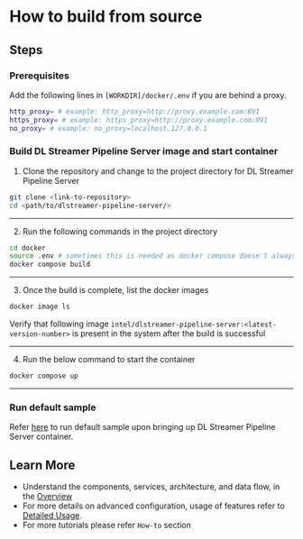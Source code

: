 # How to build from source

## Steps

### Prerequisites
Add the following lines in `[WORKDIR]/docker/.env` if you are behind a proxy.

  ``` sh
  http_proxy= # example: http_proxy=http://proxy.example.com:891
  https_proxy= # example: https_proxy=http://proxy.example.com:891
  no_proxy= # example: no_proxy=localhost,127.0.0.1
  ```

### Build DL Streamer Pipeline Server image and start container

1. Clone the repository and change to the project directory for DL Streamer Pipeline Server

```sh
git clone <link-to-repository>
cd <path/to/dlstreamer-pipeline-server/>
```
---

2. Run the following commands in the project directory

```sh
cd docker
source .env # sometimes this is needed as docker compose doesn't always pick up the necessary env variables
docker compose build
```
---

3. Once the build is complete, list the docker images
```sh
docker image ls
```
Verify that following image `intel/dlstreamer-pipeline-server:<latest-version-number>` is present in the system after the build is successful

---

4. Run the below command to start the container 
```sh
docker compose up
```
---
### Run default sample
Refer [here](./get-started.md#run-default-sample) to run default sample upon bringing up DL Streamer Pipeline Server container.

## Learn More

-   Understand the components, services, architecture, and data flow, in the [Overview](./Overview.md)
-   For more details on advanced configuration, usage of features refer to [Detailed Usage](./advanced-guide/Overview.md). 
-   For more tutorials please refer `How-to` section